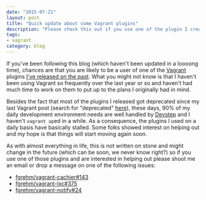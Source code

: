 ```yaml
---
date: "2015-07-21"
layout: post
title: "Quick update about some Vagrant plugins"
description: "Please check this out if you use one of the plugin I created on the past"
tags:
- vagrant
category: blog
---
```


If you've been following this blog (which haven't been updated in a loooong time),
chances are that you are likely to be a user of one of the [Vagrant](https://www.vagrantup.com/)
plugins [I've released on the past](/blog/2013/12/12/so-i-released-a-lot-of-vagrant-plugins-now-what-s-next/).
What you might not know is that I haven't been using Vagrant so frequently over
the last year or so and haven't had much time to work on them to put up to the plans
I originally had in mind.

Besides the fact that most of the plugins I released got deprecated since my last Vagrant
post (search for "deprecated" [here](/blog/2013/12/12/so-i-released-a-lot-of-vagrant-plugins-now-what-s-next/)),
these days, 90% of my daily development environment needs are well handled by [Devstep](http://fgrehm.viewdocs.io/devstep)
and I haven't `vagrant up`ed in a while. As a consequence, the plugins I used on a daily
basis have basically stalled. Some folks showed interest on helping out and my hope is
that things will start moving again soon.

As with almost everything in life, this is not written on stone and might change in the
future (which can be soon, we never know right?) so if you use one of those plugins and
are interested in helping out please shoot me an email or drop a message on one of the
following issues:

- [fgrehm/vagrant-cachier#143](https://github.com/fgrehm/vagrant-cachier/issues/143)
- [fgrehm/vagrant-lxc#375](https://github.com/fgrehm/vagrant-lxc/issues/375)
- [fgrehm/vagrant-notify#24](https://github.com/fgrehm/vagrant-notify/issues/24)
